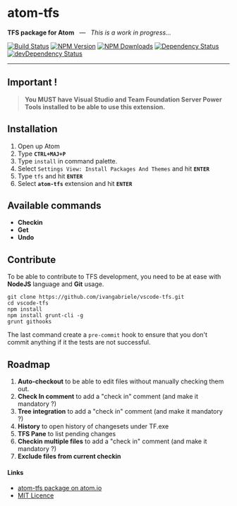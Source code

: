 # atom-tfs
**TFS package for Atom** _&nbsp; ― &nbsp; This is a work in progress..._

[![Build Status](https://travis-ci.org/ivangabriele/atom-tfs.svg?branch=master)](https://travis-ci.org/ivangabriele/atom-tfs)
[![NPM Version](https://img.shields.io/npm/v/atom-tfs.svg?style=flat)](https://www.npmjs.org/package/atom-tfs)
[![NPM Downloads](https://img.shields.io/npm/dm/atom-tfs.svg?style=flat)](https://www.npmjs.org/package/atom-tfs)
[![Dependency Status](https://david-dm.org/ivangabriele/atom-tfs.svg)](https://david-dm.org/ivangabriele/atom-tfs)
[![devDependency Status](https://david-dm.org/ivangabriele/atom-tfs/dev-status.svg)](https://david-dm.org/ivangabriele/atom-tfs#info=devDependencies)

---

## Important !

> **You MUST have Visual Studio and Team Foundation Server Power Tools installed to be able to use this extension.**

## Installation

1. Open up Atom
2. Type **`CTRL+MAJ+P`**
3. Type `install` in command palette.
4. Select `Settings View: Install Packages And Themes` and hit **`ENTER`**
5. Type `tfs` and hit **`ENTER`**
6. Select **`atom-tfs`** extension and hit **`ENTER`**

## Available commands

- **Checkin**
- **Get**
- **Undo**

## Contribute

To be able to contribute to TFS development, you need to be at ease with **NodeJS** language and **Git** usage.

    git clone https://github.com/ivangabriele/vscode-tfs.git
    cd vscode-tfs
    npm install
    npm install grunt-cli -g
    grunt githooks

The last command create a `pre-commit` hook to ensure that you don't commit anything if it the tests are not successful.

## Roadmap

1. **Auto-checkout** to be able to edit files without manually checking them out.
2. **Check In comment** to add a "check in" comment (and make it mandatory ?)
3. **Tree integration** to add a "check in" comment (and make it mandatory ?)
4. **History** to open history of changesets under TF.exe
5. **TFS Pane** to list pending changes
6. **Checkin multiple files** to add a "check in" comment (and make it mandatory ?)
7. **Exclude files from current checkin**

#### Links

- [atom-tfs package on atom.io](https://atom.io/packages/atom-tfs)
- [MIT Licence](https://github.com/ivangabriele/vscode-tfs/blob/master/LICENCE)
